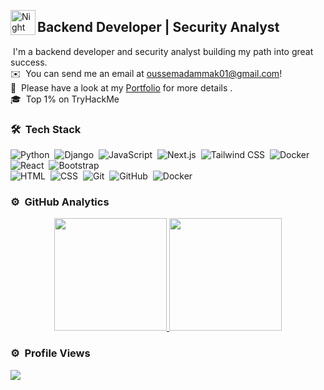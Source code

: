 <img alt="Night Coding" src="./assets/Hand%20Wave.gif" width='40' align="left"/><h2>Backend Developer | Security Analyst</h2>

<!-- ## 👋 &nbsp;Hey there! I'm Aditya -->

&nbsp;I'm a backend developer and security analyst building my path into great success.\
✉️ &nbsp;You can send me an email at oussemadammak01@gmail.com!\
📄 &nbsp;Please have a look at my [Portfolio](https://www.github.com) for more details .\
🎓 &nbsp;Top 1% on TryHackMe


### 🛠 &nbsp;Tech Stack

![Python](https://img.shields.io/badge/-Python-05122A?style=flat&logo=python)&nbsp;
![Django](https://img.shields.io/badge/-Django-05122A?style=flat&logo=django&logoColor=092E20)&nbsp;
![JavaScript](https://img.shields.io/badge/-JavaScript-05122A?style=flat&logo=javascript)&nbsp;
![Next.js](https://img.shields.io/badge/next.js-000000?style=for-the-badge&logo=nextdotjs&logoColor=white)&nbsp;
![Tailwind CSS](https://img.shields.io/badge/Tailwind_CSS-grey?style=for-the-badge&logo=tailwind-css&logoColor=38B2AC)&nbsp;
![Docker](https://img.shields.io/badge/docker-257bd6?style=for-the-badge&logo=docker&logoColor=white)&nbsp;
![React](https://img.shields.io/badge/-React-05122A?style=flat&logo=react)&nbsp;
![Bootstrap](https://img.shields.io/badge/-Bootstrap-05122A?style=flat&logo=bootstrap&logoColor=563D7C)\
![HTML](https://img.shields.io/badge/-HTML-05122A?style=flat&logo=HTML5)&nbsp;
![CSS](https://img.shields.io/badge/-CSS-05122A?style=flat&logo=CSS3&logoColor=1572B6)&nbsp;
![Git](https://img.shields.io/badge/-Git-05122A?style=flat&logo=git)&nbsp;
![GitHub](https://img.shields.io/badge/-GitHub-05122A?style=flat&logo=github)&nbsp;
![Docker](https://img.shields.io/badge/docker-257bd6?style=for-the-badge&logo=docker&logoColor=white)&nbsp;

### ⚙️ &nbsp;GitHub Analytics

<p align="center">
<a href="https://github.com/AVS1508">
  <img height="180em" src="https://github-readme-stats-eight-theta.vercel.app/api?username=OussemaDammak&show_icons=true&theme=algolia&include_all_commits=true&count_private=true"/>
  <img height="180em" src="https://github-readme-stats-eight-theta.vercel.app/api/top-langs/?username=OussemaDammak&layout=compact&langs_count=8&theme=algolia"/>
</a>
</p>

### ⚙️ &nbsp;Profile Views

![](https://komarev.com/ghpvc/?username=OussemaDammak)
